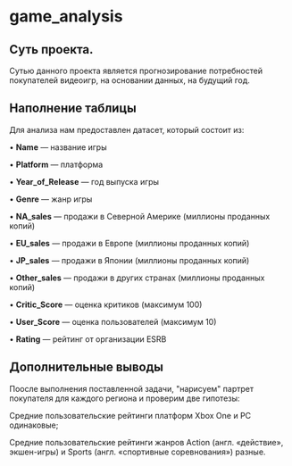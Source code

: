 # game_analysis
## Суть проекта.

Сутью данного проекта является прогнозирование потребностей покупателей видеоигр, на основании данных, на будущий год. 


## Наполнение таблицы
Для анализа нам предоставлен датасет, который состоит из:

•	__Name__ — название игры

•	__Platform__ — платформа

•	__Year_of_Release__ — год выпуска игры

•	__Genre__ — жанр игры

•	__NA_sales__ — продажи в Северной Америке (миллионы проданных копий)

•	__EU_sales__ — продажи в Европе (миллионы проданных копий)

•	__JP_sales__ — продажи в Японии (миллионы проданных копий)

•	__Other_sales__ — продажи в других странах (миллионы проданных копий)

•	__Critic_Score__ — оценка критиков (максимум 100)

•	__User_Score__ — оценка пользователей (максимум 10)

•	__Rating__ — рейтинг от организации ESRB 

## Дополнительные выводы

Поосле выполнения поставленной задачи, "нарисуем" партрет покупателя для каждого региона и проверим две гипотезы:

Средние пользовательские рейтинги платформ Xbox One и PC одинаковые;

Средние пользовательские рейтинги жанров Action (англ. «действие», экшен-игры) и Sports (англ. «спортивные соревнования») разные.
